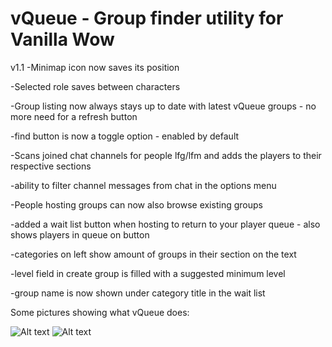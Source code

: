 # vQueue - Group finder utility for Vanilla Wow

v1.1
-Minimap icon now saves its position

-Selected role saves between characters

-Group listing now always stays up to date with latest vQueue groups - no more need for a refresh button

-find button is now a toggle option - enabled by default

-Scans joined chat channels for people lfg/lfm and adds the players to their respective sections

-ability to filter channel messages from chat in the options menu

-People hosting groups can now also browse existing groups

-added a wait list button when hosting to return to your player queue - also shows players in queue on button

-categories on left show amount of groups in their section on the text

-level field in create group is filled with a suggested minimum level

-group name is now shown under category title in the wait list


Some pictures showing what vQueue does:

![Alt text](http://i.imgur.com/npogpmt.png)
![Alt text](http://i.imgur.com/pzwYicQ.png)
